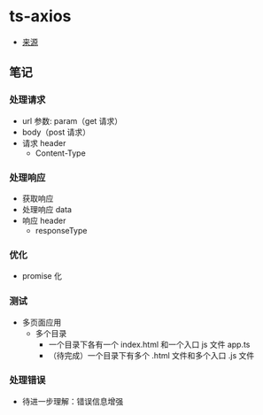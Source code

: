 # ts-axios

- [来源](https://blog.poetries.top/ts-axios/)

## 笔记

### 处理请求

- url 参数: param（get 请求）
- body（post 请求）
- 请求 header
  - Content-Type

### 处理响应

- 获取响应
- 处理响应 data
- 响应 header
  - responseType

### 优化

- promise 化

### 测试

- 多页面应用
  - 多个目录
    - 一个目录下各有一个 index.html 和一个入口 js 文件 app.ts
    - （待完成）一个目录下有多个 .html 文件和多个入口 .js 文件

### 处理错误

- 待进一步理解：错误信息增强
